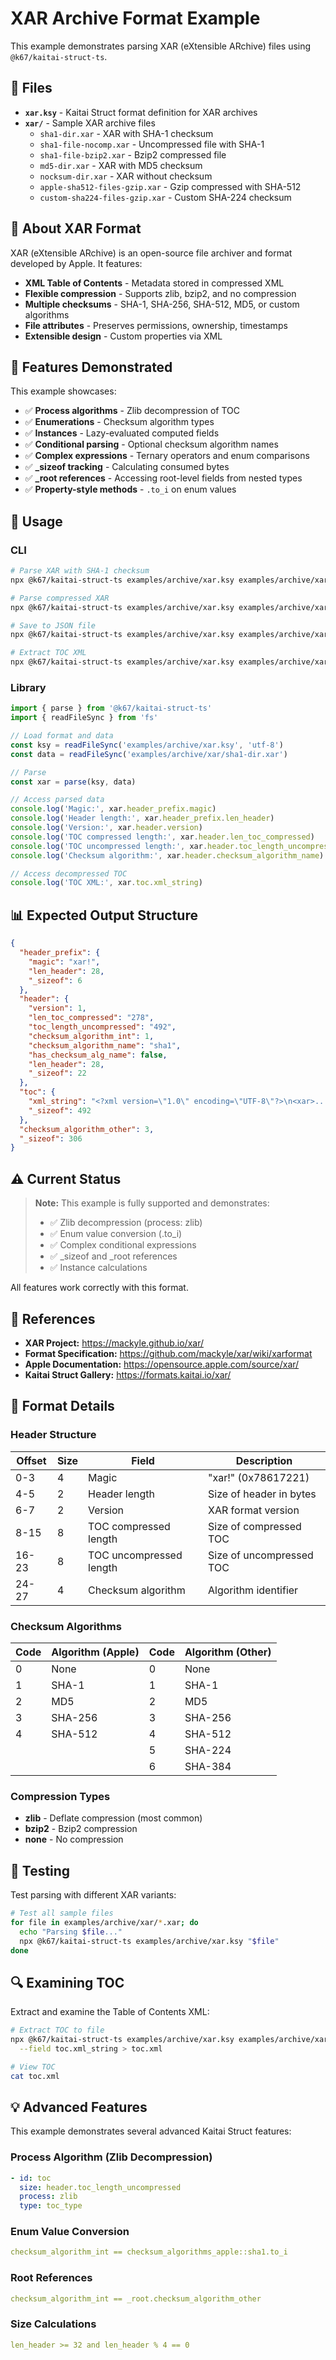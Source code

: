 # XAR Archive Format Example

This example demonstrates parsing XAR (eXtensible ARchive) files using `@k67/kaitai-struct-ts`.

## 📄 Files

- **`xar.ksy`** - Kaitai Struct format definition for XAR archives
- **`xar/`** - Sample XAR archive files
  - `sha1-dir.xar` - XAR with SHA-1 checksum
  - `sha1-file-nocomp.xar` - Uncompressed file with SHA-1
  - `sha1-file-bzip2.xar` - Bzip2 compressed file
  - `md5-dir.xar` - XAR with MD5 checksum
  - `nocksum-dir.xar` - XAR without checksum
  - `apple-sha512-files-gzip.xar` - Gzip compressed with SHA-512
  - `custom-sha224-files-gzip.xar` - Custom SHA-224 checksum

## 📖 About XAR Format

XAR (eXtensible ARchive) is an open-source file archiver and format developed by Apple. It features:

- **XML Table of Contents** - Metadata stored in compressed XML
- **Flexible compression** - Supports zlib, bzip2, and no compression
- **Multiple checksums** - SHA-1, SHA-256, SHA-512, MD5, or custom algorithms
- **File attributes** - Preserves permissions, ownership, timestamps
- **Extensible design** - Custom properties via XML

## 🎯 Features Demonstrated

This example showcases:

- ✅ **Process algorithms** - Zlib decompression of TOC
- ✅ **Enumerations** - Checksum algorithm types
- ✅ **Instances** - Lazy-evaluated computed fields
- ✅ **Conditional parsing** - Optional checksum algorithm names
- ✅ **Complex expressions** - Ternary operators and enum comparisons
- ✅ **_sizeof tracking** - Calculating consumed bytes
- ✅ **_root references** - Accessing root-level fields from nested types
- ✅ **Property-style methods** - `.to_i` on enum values

## 🚀 Usage

### CLI

```bash
# Parse XAR with SHA-1 checksum
npx @k67/kaitai-struct-ts examples/archive/xar.ksy examples/archive/xar/sha1-dir.xar

# Parse compressed XAR
npx @k67/kaitai-struct-ts examples/archive/xar.ksy examples/archive/xar/sha1-file-bzip2.xar

# Save to JSON file
npx @k67/kaitai-struct-ts examples/archive/xar.ksy examples/archive/xar/sha1-dir.xar -o output.json

# Extract TOC XML
npx @k67/kaitai-struct-ts examples/archive/xar.ksy examples/archive/xar/sha1-dir.xar --field toc.xml_string
```

### Library

```typescript
import { parse } from '@k67/kaitai-struct-ts'
import { readFileSync } from 'fs'

// Load format and data
const ksy = readFileSync('examples/archive/xar.ksy', 'utf-8')
const data = readFileSync('examples/archive/xar/sha1-dir.xar')

// Parse
const xar = parse(ksy, data)

// Access parsed data
console.log('Magic:', xar.header_prefix.magic)
console.log('Header length:', xar.header_prefix.len_header)
console.log('Version:', xar.header.version)
console.log('TOC compressed length:', xar.header.len_toc_compressed)
console.log('TOC uncompressed length:', xar.header.toc_length_uncompressed)
console.log('Checksum algorithm:', xar.header.checksum_algorithm_name)

// Access decompressed TOC
console.log('TOC XML:', xar.toc.xml_string)
```

## 📊 Expected Output Structure

```json
{
  "header_prefix": {
    "magic": "xar!",
    "len_header": 28,
    "_sizeof": 6
  },
  "header": {
    "version": 1,
    "len_toc_compressed": "278",
    "toc_length_uncompressed": "492",
    "checksum_algorithm_int": 1,
    "checksum_algorithm_name": "sha1",
    "has_checksum_alg_name": false,
    "len_header": 28,
    "_sizeof": 22
  },
  "toc": {
    "xml_string": "<?xml version=\"1.0\" encoding=\"UTF-8\"?>\n<xar>...</xar>",
    "_sizeof": 492
  },
  "checksum_algorithm_other": 3,
  "_sizeof": 306
}
```

## ⚠️ Current Status

> **Note:** This example is fully supported and demonstrates:
>
> - ✅ Zlib decompression (process: zlib)
> - ✅ Enum value conversion (.to_i)
> - ✅ Complex conditional expressions
> - ✅ _sizeof and _root references
> - ✅ Instance calculations

All features work correctly with this format.

## 🔗 References

- **XAR Project:** https://mackyle.github.io/xar/
- **Format Specification:** https://github.com/mackyle/xar/wiki/xarformat
- **Apple Documentation:** https://opensource.apple.com/source/xar/
- **Kaitai Struct Gallery:** https://formats.kaitai.io/xar/

## 📝 Format Details

### Header Structure

| Offset | Size | Field                    | Description                |
| ------ | ---- | ------------------------ | -------------------------- |
| 0-3    | 4    | Magic                    | "xar!" (0x78617221)        |
| 4-5    | 2    | Header length            | Size of header in bytes    |
| 6-7    | 2    | Version                  | XAR format version         |
| 8-15   | 8    | TOC compressed length    | Size of compressed TOC     |
| 16-23  | 8    | TOC uncompressed length  | Size of uncompressed TOC   |
| 24-27  | 4    | Checksum algorithm       | Algorithm identifier       |

### Checksum Algorithms

| Code | Algorithm (Apple) | Code | Algorithm (Other) |
| ---- | ----------------- | ---- | ----------------- |
| 0    | None              | 0    | None              |
| 1    | SHA-1             | 1    | SHA-1             |
| 2    | MD5               | 2    | MD5               |
| 3    | SHA-256           | 3    | SHA-256           |
| 4    | SHA-512           | 4    | SHA-512           |
|      |                   | 5    | SHA-224           |
|      |                   | 6    | SHA-384           |

### Compression Types

- **zlib** - Deflate compression (most common)
- **bzip2** - Bzip2 compression
- **none** - No compression

## 🧪 Testing

Test parsing with different XAR variants:

```bash
# Test all sample files
for file in examples/archive/xar/*.xar; do
  echo "Parsing $file..."
  npx @k67/kaitai-struct-ts examples/archive/xar.ksy "$file"
done
```

## 🔍 Examining TOC

Extract and examine the Table of Contents XML:

```bash
# Extract TOC to file
npx @k67/kaitai-struct-ts examples/archive/xar.ksy examples/archive/xar/sha1-dir.xar \
  --field toc.xml_string > toc.xml

# View TOC
cat toc.xml
```

## 💡 Advanced Features

This example demonstrates several advanced Kaitai Struct features:

### Process Algorithm (Zlib Decompression)

```yaml
- id: toc
  size: header.toc_length_uncompressed
  process: zlib
  type: toc_type
```

### Enum Value Conversion

```yaml
checksum_algorithm_int == checksum_algorithms_apple::sha1.to_i
```

### Root References

```yaml
checksum_algorithm_int == _root.checksum_algorithm_other
```

### Size Calculations

```yaml
len_header >= 32 and len_header % 4 == 0
```
